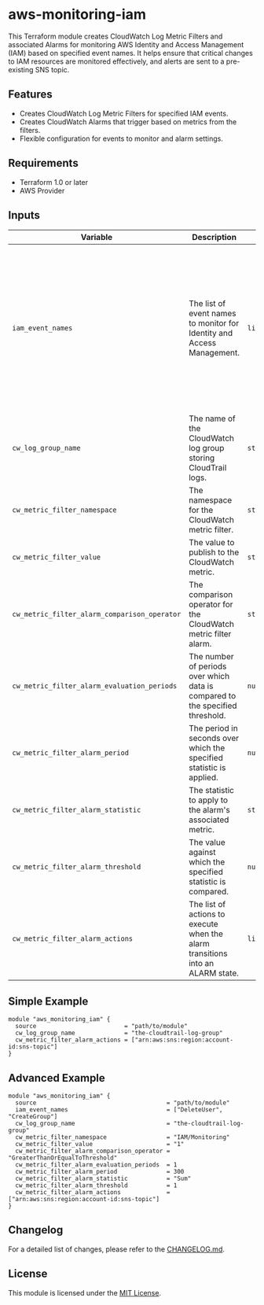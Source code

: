# aws-monitoring-iam
This Terraform module creates CloudWatch Log Metric Filters and associated Alarms for monitoring AWS Identity and Access Management (IAM) based on specified event names. It helps ensure that critical changes to IAM resources are monitored effectively, and alerts are sent to a pre-existing SNS topic.

## Features
- Creates CloudWatch Log Metric Filters for specified IAM events.
- Creates CloudWatch Alarms that trigger based on metrics from the filters.
- Flexible configuration for events to monitor and alarm settings.

## Requirements
- Terraform 1.0 or later
- AWS Provider

## Inputs
| Variable                                     | Description                                                                                          | Type          | Default                                                   |
|----------------------------------------------|------------------------------------------------------------------------------------------------------|---------------|-----------------------------------------------------------|
| `iam_event_names`                           | The list of event names to monitor for Identity and Access Management.                              | `list(string)` | `["DeleteGroupPolicy", "DeleteRolePolicy", "DeleteUserPolicy", "PutGroupPolicy", "PutRolePolicy", "PutUserPolicy", "CreatePolicy", "DeletePolicy", "CreatePolicyVersion", "DeletePolicyVersion", "AttachRolePolicy", "DetachRolePolicy", "AttachUserPolicy", "DetachUserPolicy", "AttachGroupPolicy", "DetachGroupPolicy", "CreateUser", "DeleteUser", "UpdateUser", "CreateGroup", "DeleteGroup", "UpdateGroup", "AddUserToGroup", "RemoveUserFromGroup"]` |
| `cw_log_group_name`                         | The name of the CloudWatch log group storing CloudTrail logs.                                      | `string`      | n/a                                                       |
| `cw_metric_filter_namespace`                | The namespace for the CloudWatch metric filter.                                                    | `string`      | `IAM/Monitoring`                                         |
| `cw_metric_filter_value`                    | The value to publish to the CloudWatch metric.                                                     | `string`      | `1`                                                       |
| `cw_metric_filter_alarm_comparison_operator` | The comparison operator for the CloudWatch metric filter alarm.                                     | `string`      | `GreaterThanOrEqualToThreshold`                          |
| `cw_metric_filter_alarm_evaluation_periods` | The number of periods over which data is compared to the specified threshold.                       | `number`      | `1`                                                       |
| `cw_metric_filter_alarm_period`             | The period in seconds over which the specified statistic is applied.                                | `number`      | `300`                                                     |
| `cw_metric_filter_alarm_statistic`          | The statistic to apply to the alarm's associated metric.                                           | `string`      | `Sum`                                                    |
| `cw_metric_filter_alarm_threshold`          | The value against which the specified statistic is compared.                                       | `number`      | `1`                                                       |
| `cw_metric_filter_alarm_actions`            | The list of actions to execute when the alarm transitions into an ALARM state.                      | `list(string)` | `[]`                                                      |

## Simple Example
```hcl
module "aws_monitoring_iam" {
  source                         = "path/to/module"
  cw_log_group_name              = "the-cloudtrail-log-group"
  cw_metric_filter_alarm_actions = ["arn:aws:sns:region:account-id:sns-topic"]
}
```

## Advanced Example
```hcl
module "aws_monitoring_iam" {
  source                                     = "path/to/module"
  iam_event_names                            = ["DeleteUser", "CreateGroup"]
  cw_log_group_name                          = "the-cloudtrail-log-group"
  cw_metric_filter_namespace                 = "IAM/Monitoring"
  cw_metric_filter_value                     = "1"
  cw_metric_filter_alarm_comparison_operator = "GreaterThanOrEqualToThreshold"
  cw_metric_filter_alarm_evaluation_periods  = 1
  cw_metric_filter_alarm_period              = 300
  cw_metric_filter_alarm_statistic           = "Sum"
  cw_metric_filter_alarm_threshold           = 1
  cw_metric_filter_alarm_actions             = ["arn:aws:sns:region:account-id:sns-topic"]
}
```

## Changelog
For a detailed list of changes, please refer to the [CHANGELOG.md](CHANGELOG.md).

## License
This module is licensed under the [MIT License](LICENSE).
